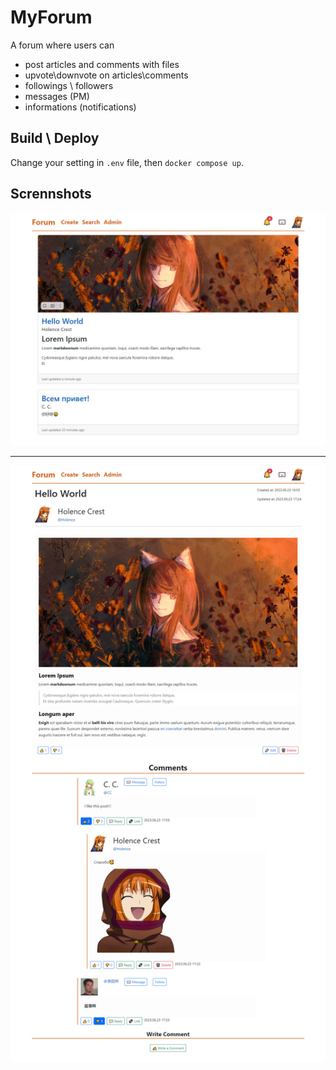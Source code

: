 # MyForum

A forum where users can

- post articles and comments with files
- upvote\downvote on articles\comments
- followings \ followers
- messages (PM)
- informations (notifications)

## Build \ Deploy

Change your setting in `.env` file, then `docker compose up`.

## Scrennshots

![demo1](./scrennshots/demo1.jpg)

---

![demo2](./scrennshots/demo2.jpg)
